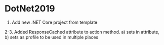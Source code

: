 # DotNet2019

1. Add new .NET Core project from template

2-3. Added ResponseCached attribute to action method. a) sets in attribute, b) sets as profile to be used in multiple places
